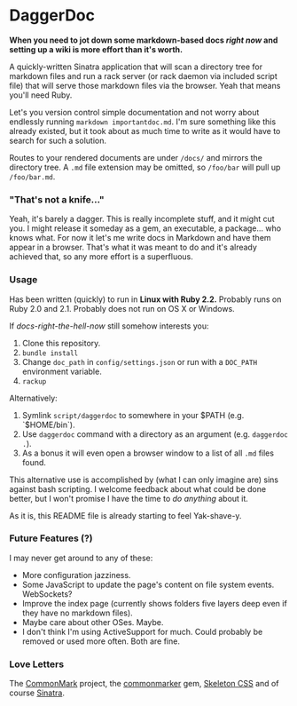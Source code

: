 # DaggerDoc

**When you need to jot down some markdown-based docs *right now* and setting up a wiki is more effort than it's worth.**

A quickly-written Sinatra application that will scan a directory tree for markdown files and run a rack server (or rack daemon via included script file) that will serve those markdown files via the browser. Yeah that means you'll need Ruby.

Let's you version control simple documentation and not worry about endlessly running `markdown importantdoc.md`. I'm sure something like this already existed, but it took about as much time to write as it would have to search for such a solution.

Routes to your rendered documents are under `/docs/` and mirrors the directory tree. A `.md` file extension may be omitted, so `/foo/bar` will pull up `/foo/bar.md`.

### "That's not a knife..."

Yeah, it's barely a dagger. This is really incomplete stuff, and it might cut you. I might release it someday as a gem, an executable, a package... who knows what. For now it let's me write docs in Markdown and have them appear in a browser. That's what it was meant to do and it's already achieved that, so any more effort is a superfluous.

### Usage

Has been written (quickly) to run in **Linux with Ruby 2.2.**
Probably runs on Ruby 2.0 and 2.1.
Probably does not run on OS X or Windows.

If *docs-right-the-hell-now* still somehow interests you:

1. Clone this repository.
2. `bundle install`
3. Change `doc_path` in `config/settings.json` or run with a `DOC_PATH` environment variable.
4. `rackup`

Alternatively:

1. Symlink `script/daggerdoc` to somewhere in your $PATH (e.g. `$HOME/bin`).
2. Use `daggerdoc` command with a directory as an argument (e.g. `daggerdoc .`).
3. As a bonus it will even open a browser window to a list of all `.md` files found.

This alternative use is accomplished by (what I can only imagine are) sins against bash scripting. I welcome feedback about what could be done better, but I won't promise I have the time to *do anything* about it.

As it is, this README file is already starting to feel Yak-shave-y.

### Future Features (?)

I may never get around to any of these:

- More configuration jazziness.
- Some JavaScript to update the page's content on file system events. WebSockets?
- Improve the index page (currently shows folders five layers deep even if they have no markdown files).
- Maybe care about other OSes. Maybe.
- I don't think I'm using ActiveSupport for much. Could probably be removed or used more often. Both are fine.

### Love Letters

The [CommonMark](http://commonmark.org/) project, the [commonmarker](https://github.com/gjtorikian/commonmarker/) gem, [Skeleton CSS](http://getskeleton.com/) and of course [Sinatra](http://www.sinatrarb.com/).
